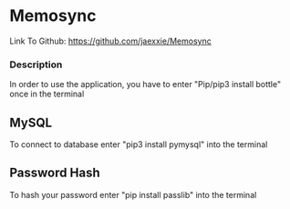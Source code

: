 # Memosync
Link To Github: https://github.com/jaexxie/Memosync
### Description ###
In order to use the application, you have to enter "Pip/pip3 install bottle" once in the terminal

## MySQL
To connect to database enter "pip3 install pymysql" into the terminal

## Password Hash
To hash your password enter "pip install passlib" into the terminal